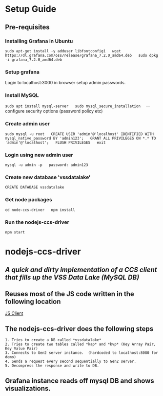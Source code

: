 # Setup Guide

## Pre-requisites

### Installing Grafana in Ubuntu 

`sudo apt-get install -y adduser libfontconfig1  
wget https://dl.grafana.com/oss/release/grafana_7.2.0_amd64.deb  
sudo dpkg -i grafana_7.2.0_amd64.deb`

### Setup grafana

Login to localhost:3000 in browser
setup admin passwords.

### Install MySQL 
`sudo apt install mysql-server  
sudo mysql_secure_installation  `
  -- configure security options (password policy etc)

### Create admin user

`sudo mysql -u root  
CREATE USER 'admin'@'localhost' IDENTIFIED WITH mysql_native_password BY 'admin123';  
GRANT ALL PRIVILEGES ON *.* TO 'admin'@'localhost';  
FLUSH PRIVILEGES  
exit`

### Login using new admin user
`mysql -u admin -p  
password: admin123`

### Create new database 'vssdatalake'
`CREATE DATABASE vssdatalake`

### Get node packages
`cd node-ccs-driver  
npm install`

### Run the **nodejs-ccs-driver**
`npm start`

# nodejs-ccs-driver
## *A quick and dirty implementation of a CCS client that fills up the VSS Data Lake (MySQL DB)*

## Reuses most of the JS code written in the following location
[JS Client](https://github.com/MEAE-GOT/W3C_VehicleSignalInterfaceImpl/tree/master/client/client-1.0/Javascript)


## The **nodejs-ccs-driver** does the following steps
    1. Tries to create a DB called *vssdatalake*
    2. Tries to create two tables called *kap* and *kvp* (Key Array Pair, Key Value Pair)
    3. Connects to Gen2 server instance.  (hardcoded to localhost:8080 for demo)
    4. Sends a request every second sequentially to Gen2 server.
    5. Decompress the response and write to DB.

## Grafana instance reads off mysql DB and shows visualizations.
